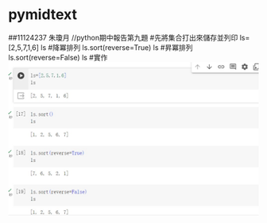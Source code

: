 # pymidtext
##11124237 朱瓊月
//python期中報告第九題
#先將集合打出來儲存並列印
ls=[2,5,7,1,6]
ls
#降冪排列
ls.sort(reverse=True)
ls
#昇冪排列
ls.sort(reverse=False)
ls
#實作
![image](https://github.com/moon0429/pymidtext/blob/main/midpy.png)
